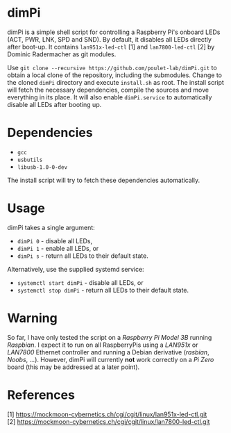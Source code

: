 # dimPi
dimPi is a simple shell script for controlling a Raspberry Pi's onboard LEDs (ACT, PWR, LNK, SPD and SND).
By default, it disables all LEDs directly after boot-up.
It contains `lan951x-led-ctl` [1] and `lan7800-led-ctl` [2] by Dominic Radermacher as git modules.

Use `git clone --recursive https://github.com/poulet-lab/dimPi.git` to obtain a local clone of the repository, including the submodules.
Change to the cloned `dimPi` directory and execute `install.sh` as root.
The install script will fetch the necessary dependencies, compile the sources and move everything in its place.
It will also enable `dimPi.service` to automatically disable all LEDs after booting up.

# Dependencies
* `gcc`
* `usbutils`
* `libusb-1.0-0-dev`

The install script will try to fetch these dependencies automatically.

# Usage
dimPi takes a single argument:
  * `dimPi 0` - disable all LEDs,
  * `dimPi 1` - enable all LEDs, or
  * `dimPi s` - return all LEDs to their default state.
  
Alternatively, use the supplied systemd service:
  * `systemctl start dimPi` - disable all LEDs, or
  * `systemctl stop dimPi` - return all LEDs to their default state.

# Warning
So far, I have only tested the script on a _Raspberry Pi Model 3B_ running _Raspbian_. I expect it to run on all RaspberryPis using a _LAN951x_ or _LAN7800_ Ethernet controller and running a Debian derivative (_rasbian_, _Noobs_, ...). However, dimPi will currently **not** work correctly on a _Pi Zero_ board (this may be addressed at a later point).

# References
[1] https://mockmoon-cybernetics.ch/cgi/cgit/linux/lan951x-led-ctl.git  
[2] https://mockmoon-cybernetics.ch/cgi/cgit/linux/lan7800-led-ctl.git
